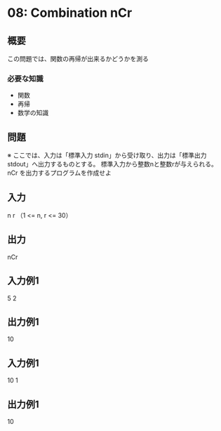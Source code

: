 08: Combination nCr
============

概要
------
この問題では、関数の再帰が出来るかどうかを測る

### 必要な知識
* 関数
* 再帰
* 数学の知識


問題
------
※ ここでは、入力は「標準入力 stdin」から受け取り、出力は「標準出力 stdout」へ出力するものとする。
標準入力から整数nと整数rが与えられる。
nCr を出力するプログラムを作成せよ

入力
-----------
n r
（1 <= n, r <= 30）


出力
-----------
nCr


入力例1
-----------
5 2


出力例1
-----------
10



入力例1
-----------
10 1


出力例1
-----------
10


